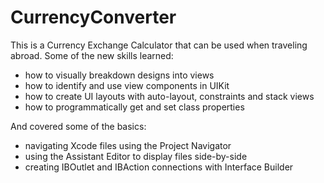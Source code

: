 # CurrencyConverter

This is a Currency Exchange Calculator that can be used when  traveling abroad. 
Some of the new skills learned:

* how to visually breakdown designs into views
* how to identify and use view components in UIKit
* how to create UI layouts with auto-layout, constraints and stack views
* how to programmatically get and set class properties

And covered some of the basics:

* navigating Xcode files using the Project Navigator
* using the Assistant Editor to display files side-by-side
* creating IBOutlet and IBAction connections with Interface Builder
